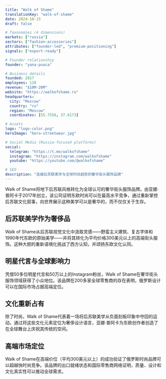 ```yaml
---
title: "Walk of Shame"
translationKey: "walk-of-shame"
date: 2024-10-15
draft: false

# Taxonomies (4 dimensions)
markets: ["russia"]
sectors: ["fashion-accessories"]
attributes: ["founder-led", "premium-positioning"]
signals: ["export-ready"]

# Founder relationship
founder: "yana-puaca"

# Business details
founded: 2017
employees: 120
revenue: "$10M-20M"
website: "https://walkofshame.ru"
headquarters:
  city: "Moscow"
  country: "ru"
  region: "Moscow"
  coordinates: [55.7558, 37.6173]

# Assets
logo: "logo-color.png"
heroImage: "hero-streetwear.jpg"

# Social Media (Russia-focused platforms)
social:
  telegram: "https://t.me/walkofshame"
  instagram: "https://instagram.com/walkofshame"
  youtube: "https://youtube.com/@walkofshame"

# SEO
description: "连接后苏联美学与全球时尚趋势的奢华街头服饰品牌"
---
```


Walk of Shame将地下后苏联风格转化为全球认可的奢华街头服饰品牌。由亚娜·普阿卡于2017年创立，该公司证明东欧时尚可以在最高水平竞争，通过重新掌控后苏联文化叙事，向世界展示这种美学可以是奢华的，而不仅仅关于生存。

## 后苏联美学作为奢侈品

Walk of Shame从后苏联视觉文化中汲取灵感——野蛮主义建筑、复古字体和1990年代东欧的原始美学——并将其转化为平均价格300美元以上的高端街头服饰。这种大胆的重新语境化挑战了西方认知，并颂扬东欧文化认同。

## 明星代言与全球影响力

凭借50多位明星代言和50万以上的Instagram粉丝，Walk of Shame在奢华街头服饰领域获得了小众地位。该品牌在200多家全球零售商的存在表明，俄罗斯设计可以在国际市场占据高端定位。

## 文化重新占有

除了时尚，Walk of Shame代表着一场将后苏联美学从负面刻板印象中夺回的运动。通过将这些文化元素定位为奢侈设计语言，亚娜·普阿卡为东欧创作者创造了在全球舞台上庆祝其传统的空间。

## 高端市场定位

Walk of Shame在高端价位（平均300美元以上）的成功验证了俄罗斯时尚品牌可以超越快时尚竞争。该品牌的出口就绪状态和国际零售商网络证明，质量、设计和文化真实性可以推动全球需求。
